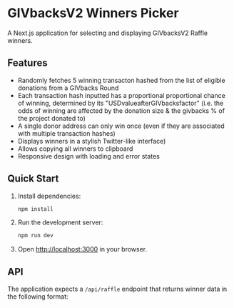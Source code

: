 # GIVbacksV2 Winners Picker

A Next.js application for selecting and displaying GIVbacksV2 Raffle winners.

## Features

- Randomly fetches 5 winning transacton hashed from the list of eligible donations from a GIVbacks Round
- Each transaction hash inputted has a proportional proportional chance of winning, determined by its "USDvalueafterGIVbacksfactor" (i.e. the odds of winning are affected by the donation size & the givbacks % of the project donated to)
- A single donor address can only win once (even if they are associated with multiple transaction hashes)
- Displays winners in a stylish Twitter-like interface)
- Allows copying all winners to clipboard
- Responsive design with loading and error states

## Quick Start

1. Install dependencies:
   ```bash
   npm install
   ```

2. Run the development server:
   ```bash
   npm run dev
   ```

3. Open [http://localhost:3000](http://localhost:3000) in your browser.

## API

The application expects a `/api/raffle` endpoint that returns winner data in the following format:
